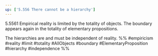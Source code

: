 ```yaml
---
up: ['5.556 There cannot be a hierarchy']
---
```

5.5561 Empirical reality is limited by the totality of objects. The boundary appears again in the totality of elementary propositions.

The hierarchies are and must be independent of reality.
%%
#empiricism #reality #limit #totality #AllObjects #boundary #ElementaryProposition #hierarchy #independence %%